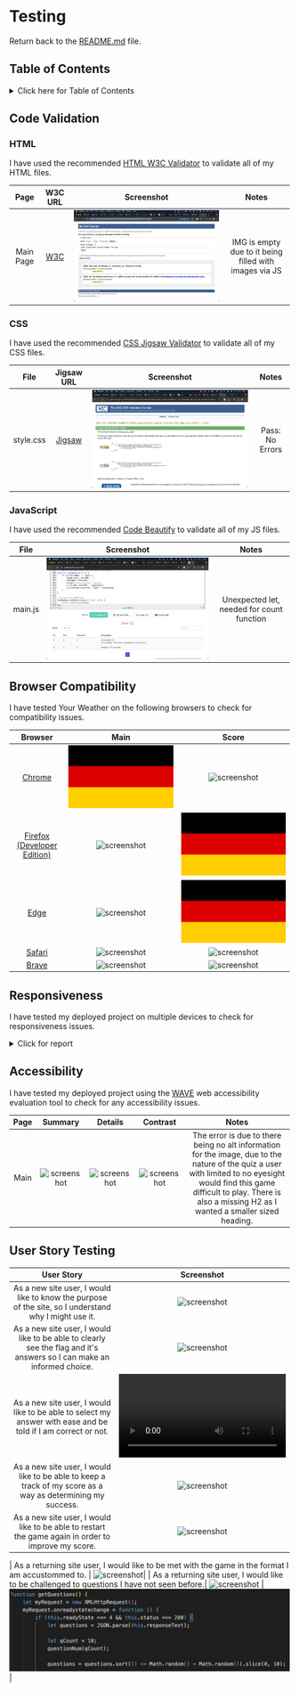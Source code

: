 
# Testing

Return back to the [README.md](README.md) file.

## Table of Contents

<details>
<summary>Click here for Table of Contents</summary>

- [Code Validation](#code-validation)
  - [HTML](#html)
  - [CSS](#css)
  - [JavaScript](#javascript)

- [Browser Compatibility](#browser-compatibility)

- [Responsiveness](#responsiveness)

- [Accessibility](#accessibility)

- [User Story Testing](#user-story-testing)
</details>

## Code Validation

### HTML

I have used the recommended [HTML W3C Validator](https://validator.w3.org) to validate all of my HTML files.

| Page | W3C URL | Screenshot | Notes |
| :---: | :---: | :---: | :---: |
| Main Page | [W3C](https://validator.w3.org/nu/?doc=https%3A%2F%2Fgeorgina90-x.github.io%2FName-That-Flag%2F) | ![screenshot](img/screenshots/html-validator.png) | IMG is empty due to it being filled with images via JS |

### CSS

I have used the recommended [CSS Jigsaw Validator](https://jigsaw.w3.org/css-validator) to validate all of my CSS files.

| File | Jigsaw URL | Screenshot | Notes |
| :---: | :---: | :---: | :---: |
| style.css | [Jigsaw](https://jigsaw.w3.org/css-validator/validator?uri=https%3A%2F%2Fgeorgina90-x.github.io%2FName-That-Flag%2F&profile=css3svg&usermedium=all&warning=1&vextwarning=&lang=en) | ![screenshot](img/screenshots/css-validator.png) | Pass: No Errors |

### JavaScript

I have used the recommended [Code Beautify](https://codebeautify.org/jsvalidate) to validate all of my JS files.

| File | Screenshot | Notes |
| :---: | :---: | :---: |
| main.js | ![screenshot](img/screenshots/javascript-validator.png) | Unexpected let, needed for count function |

## Browser Compatibility

I have tested Your Weather on the following browsers to check for compatibility issues.

| Browser | Main | Score |
| :---: | :---: | :---: |
| [Chrome](https://www.google.com/chrome) | ![screenshot](img/flag-germany.svg) | ![screenshot](documentation/browsers/chrome/chrome-modal.png) | ![screenshot](documentation/browsers/chrome/chrome-displayed-c.png) | ![screenshot](documentation/browsers/chrome/chrome-displayed-f.png) | Works as expected |
| [Firefox (Developer Edition)](https://www.mozilla.org/firefox/developer) | ![screenshot](documentation/browsers/firefox-dev/firefox-dev-main.png) | ![screenshot](img/flag-germany.svg) | ![screenshot](documentation/browsers/firefox-dev/firefox-dev-displayed-c.png) | ![screenshot](documentation/browsers/firefox-dev/firefox-dev-displayed-f.png) | Works as expected |
| [Edge](https://www.microsoft.com/edge)| ![screenshot](documentation/browsers/edge/edge-main.png) | ![screenshot](img/flag-germany.svg) | ![screenshot](documentation/browsers/edge/edge-displayed-c.png) | ![screenshot](documentation/browsers/edge/edge-displayed-f.png) | Works as expected |
| [Safari](https://support.apple.com/downloads/safari) | ![screenshot](documentation/browsers/safari/safari-main.png) | ![screenshot](documentation/browsers/safari/safari-modal.png) | ![screenshot](documentation/browsers/safari/safari-displayed-c.png) | ![screenshot](documentation/browsers/safari/safari-displayed-f.png) | Works as expected |
| [Brave](https://brave.com/download) | ![screenshot](documentation/browsers/brave/brave-main.png) | ![screenshot](documentation/browsers/brave/brave-modal.png) | ![screenshot](documentation/browsers/brave/brave-displayed-c.png) | ![screenshot](documentation/browsers/brave/brave-displayed-f.png) | Works as expected |

## Responsiveness

I have tested my deployed project on multiple devices to check for responsiveness issues.

<details>
<summary>Click for report</summary>

| Device | Main | Score |
| :---: | :---: | :---: | :---: |
| Mobile (iPhone 15 Pro) | ![screenshot](img/screenshots/iphone-screenshot-main.PNG) | ![screenshot](img/screenshots/iphone-screenshot-score.PNG) | Appeared as expected |
| Tablet (DevTools - iPad Air) | ![screenshot](img/screenshots/ipad-screenshot-main.PNG) | ![screenshot](img/screenshots/ipad-screenshot-score.PNG) | Appeared as expected |
| 15" Laptop | ![screenshot](documentation/responsiveness/15-inch-laptop/mdpi/laptop-main.png) | ![screenshot](documentation/responsiveness/15-inch-laptop/mdpi/laptop-modal.png) |
</details>

## Accessibility

I have tested my deployed project using the [WAVE](https://wave.webaim.org/) web accessibility evaluation tool to check for any accessibility issues.

| Page | Summary | Details | Contrast | Notes |
| :---: | :---: | :---: | :---: | :---: |
| Main | ![screenshot](img/screenshots/wave-summary.png) | ![screenshot](img/screenshots/wave-details.png) | ![screenshot](img/screenshots/wave-contrast.png) | The error is due to there being no alt information for the image, due to the nature of the quiz a user with limited to no eyesight would find this game difficult to play. There is also a missing H2 as I wanted a smaller sized heading. |

## User Story Testing

| User Story | Screenshot |
| :---: | :---: |
| As a new site user, I would like to know the purpose of the site, so I understand why I might use it. | ![screenshot](img/screenshots/user-purpose.png) |
| As a new site user, I would like to be able to clearly see the flag and it's answers so I can make an informed choice. | ![screenshot](img/screenshots/user-purpose.png) |
| As a new site user, I would like to be able to select my answer with ease and be told if I am correct or not. | ![screenshot](img/screenshots/user-success-fail.MOV) |
| As a new site user, I would like to be able to keep a track of my score as a way as determining my success. | ![screenshot](img/screenshots/user-score.png) |
| As a new site user, I would like to be able to restart the game again in order to improve my score. | ![screenshot](img/screenshots/user-restart.png) |

| As a returning site user, I would like to be met with the game in the format I am accustommed to. | ![screenshot](img/screenshots/return-user-screen.png)|
| As a returning site user, I would like to be challenged to questions I have not seen before.| ![screenshot](img/screenshots/return-user-screen.png) | ![screenshot](img/screenshots/return-user-random.png) |
